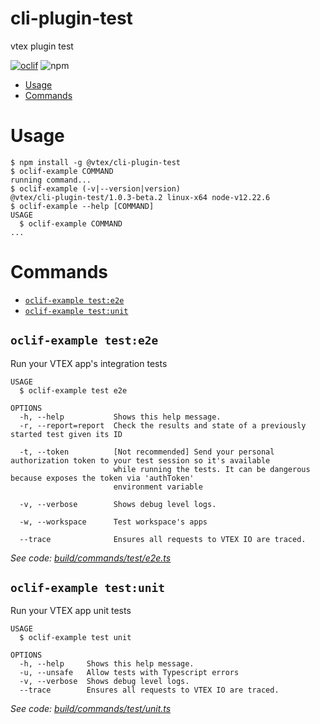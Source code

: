 cli-plugin-test
===================

vtex plugin test

[![oclif](https://img.shields.io/badge/cli-oclif-brightgreen.svg)](https://oclif.io)
![npm](https://img.shields.io/npm/v/@vtex/cli-plugin-test)


<!-- toc -->
* [Usage](#usage)
* [Commands](#commands)
<!-- tocstop -->
# Usage
<!-- usage -->
```sh-session
$ npm install -g @vtex/cli-plugin-test
$ oclif-example COMMAND
running command...
$ oclif-example (-v|--version|version)
@vtex/cli-plugin-test/1.0.3-beta.2 linux-x64 node-v12.22.6
$ oclif-example --help [COMMAND]
USAGE
  $ oclif-example COMMAND
...
```
<!-- usagestop -->
# Commands
<!-- commands -->
* [`oclif-example test:e2e`](#oclif-example-teste2e)
* [`oclif-example test:unit`](#oclif-example-testunit)

## `oclif-example test:e2e`

Run your VTEX app's integration tests

```
USAGE
  $ oclif-example test e2e

OPTIONS
  -h, --help           Shows this help message.
  -r, --report=report  Check the results and state of a previously started test given its ID

  -t, --token          [Not recommended] Send your personal authorization token to your test session so it's available
                       while running the tests. It can be dangerous because exposes the token via 'authToken'
                       environment variable

  -v, --verbose        Shows debug level logs.

  -w, --workspace      Test workspace's apps

  --trace              Ensures all requests to VTEX IO are traced.
```

_See code: [build/commands/test/e2e.ts](https://github.com/vtex/cli-plugin-test/blob/v1.0.3-beta.2/build/commands/test/e2e.ts)_

## `oclif-example test:unit`

Run your VTEX app unit tests

```
USAGE
  $ oclif-example test unit

OPTIONS
  -h, --help     Shows this help message.
  -u, --unsafe   Allow tests with Typescript errors
  -v, --verbose  Shows debug level logs.
  --trace        Ensures all requests to VTEX IO are traced.
```

_See code: [build/commands/test/unit.ts](https://github.com/vtex/cli-plugin-test/blob/v1.0.3-beta.2/build/commands/test/unit.ts)_
<!-- commandsstop -->
